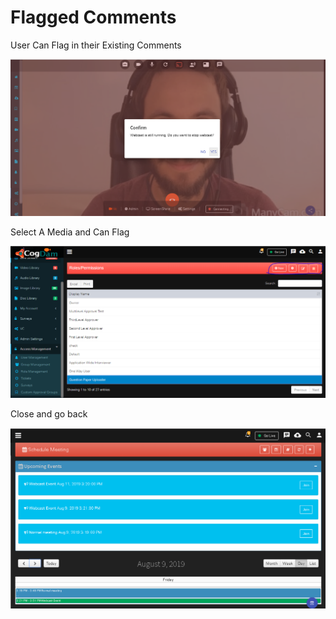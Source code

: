 # Flagged Comments

User Can Flag in their Existing Comments

![](../../.gitbook/assets/image%20%2893%29.png)

Select A Media and Can Flag

![](../../.gitbook/assets/image%20%2888%29.png)

Close and go back

![](../../.gitbook/assets/image%20%28134%29.png)

